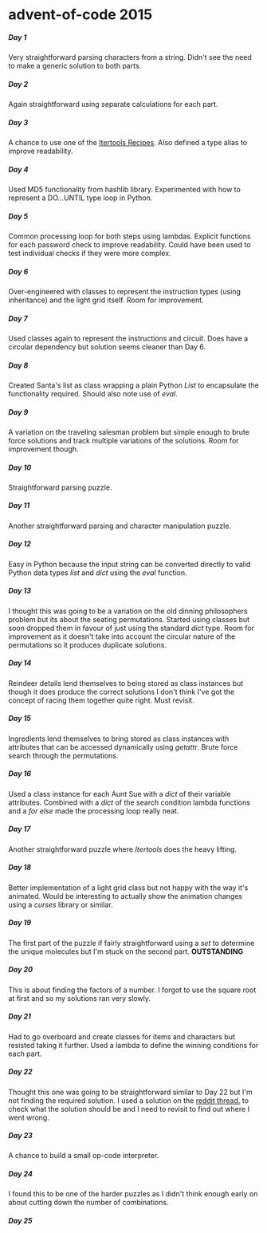 # advent-of-code 2015

##### Day 1
Very straightforward parsing characters from a string. Didn't see the need to make a generic solution to both parts.

##### Day 2
Again straightforward using separate calculations for each part.

##### Day 3
A chance to use one of the [Itertools Recipes](https://docs.python.org/3/library/itertools.html). Also defined a type
alias to improve readability.

##### Day 4
Used MD5 functionality from hashlib library. Experimented with how to represent a DO...UNTIL type loop in Python. 

##### Day 5
Common processing loop for both steps using lambdas. Explicit functions for each password check to improve readability.
Could have been used to test individual checks if they were more complex.  

##### Day 6
Over-engineered with classes to represent the instruction types (using inheritance) and the light grid itself. Room for
improvement.

##### Day 7
Used classes again to represent the instructions and circuit. Does have a circular dependency but solution seems cleaner
than Day 6.

##### Day 8
Created Santa's list as class wrapping a plain Python *List* to encapsulate the functionality required. Should also 
note use of *eval*.

##### Day 9
A variation on the traveling salesman problem but simple enough to brute force solutions and track multiple variations
of the solutions. Room for improvement though.

##### Day 10
Straightforward parsing puzzle.

##### Day 11
Another straightforward parsing and character manipulation puzzle.

##### Day 12
Easy in Python because the input string can be converted directly to valid Python data types *list* and *dict* using 
the *eval* function.

##### Day 13
I thought this was going to be a variation on the old dinning philosophers problem but its about the seating 
permutations. Started using classes but soon dropped them in favour of just using the standard *dict* type. Room for
improvement as it doesn't take into account the circular nature of the permutations so it produces duplicate solutions.

##### Day 14
Reindeer details lend themselves to being stored as class instances but though it does produce the correct solutions I 
don't think I've got the concept of racing them together quite right. Must revisit.

##### Day 15
Ingredients lend themselves to bring stored as class instances with attributes that can be accessed dynamically using 
*getattr*. Brute force search through the permutations.

##### Day 16
Used a class instance for each Aunt Sue with a *dict* of their variable attributes. Combined with a *dict* of the
search condition lambda functions and a *for* *else* made the processing loop really neat.  

##### Day 17
Another straightforward puzzle where *Itertools* does the heavy lifting. 

##### Day 18
Better implementation of a light grid class but not happy with the way it's animated. Would be interesting to actually
show the animation changes using a *curses* library or similar.

##### Day 19
The first part of the puzzle if fairly straightforward using a *set* to determine the unique molecules but I'm stuck on
the second part. **OUTSTANDING** 

##### Day 20
This is about finding the factors of a number. I forgot to use the square root at first and so my solutions ran very
slowly.

##### Day 21
Had to go overboard and create classes for items and characters but resisted taking it further. Used a lambda to define
the winning conditions for each part.

##### Day 22
Thought this one was going to be straightforward similar to Day 22 but I'm not finding the required solution. I used
a solution on the [reddit thread.](https://www.reddit.com/r/adventofcode/comments/3xspyl/day_22_solutions/cy7mbfz/) to
check what the solution should be and I need to revisit to find out where I went wrong.

##### Day 23
A chance to build a small op-code interpreter.

##### Day 24
I found this to be one of the harder puzzles as I didn't think enough early on about cutting down the number of
combinations.

##### Day 25
